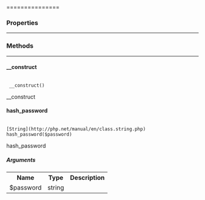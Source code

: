 ===============

### Properties
----------



### Methods
----------

#### __construct

<code>
 __construct()
</code>

__construct

#### hash_password

<code>
[String](http://php.net/manual/en/class.string.php) hash_password($password)
</code>

hash_password

##### Arguments

<table>
  <tr>
    <th>Name</th><th>Type</th><th>Description</th>
  </tr><tr><td>$password</td><td>string</td><td></td></tr></table>

